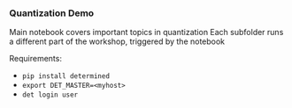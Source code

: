 ### Quantization Demo

Main notebook covers important topics in quantization
Each subfolder runs a different part of the workshop, triggered by the notebook

Requirements:
 - `pip install determined`
 - `export DET_MASTER=<myhost>`
 - `det login user`
